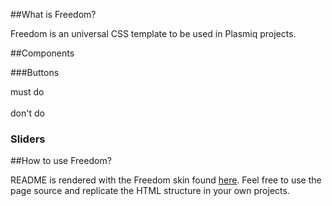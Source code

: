 ##What is Freedom?

Freedom is an universal CSS template to be used in Plasmiq projects.

##Components

###Buttons

<div class="big-button color-z">must do<span class="icon"><i class="icon-ok"></i></span></div>

<br/>
<div class="big-button color-y">don't do<span class="icon"><i class="icon-remove"></i></span></div>


### Sliders

<div class="slider"></div>

##How to use Freedom?

README is rendered with the Freedom skin found <a href="http://plasmiq.github.io/freedom">here</a>. Feel free to use the page source and replicate the HTML structure in your own projects.
